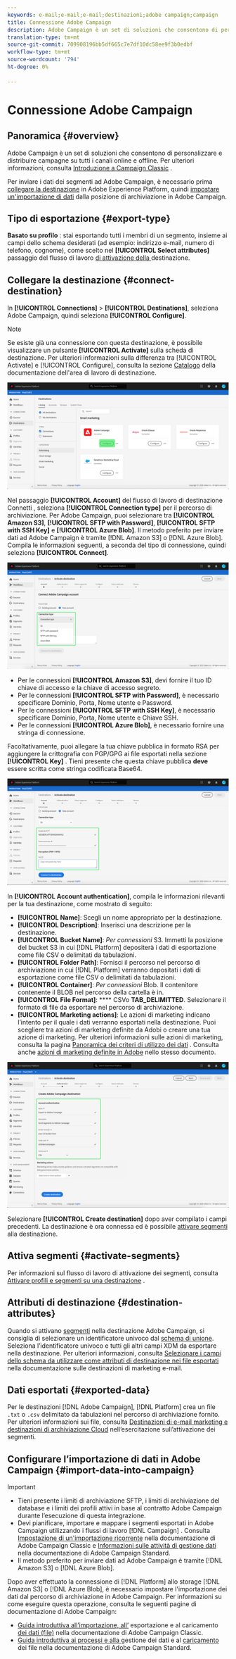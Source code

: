 ```yaml
---
keywords: e-mail;e-mail;e-mail;destinazioni;adobe campaign;campaign
title: Connessione Adobe Campaign
description: Adobe Campaign è un set di soluzioni che consentono di personalizzare e distribuire campagne su tutti i canali online e offline.
translation-type: tm+mt
source-git-commit: 709908196bb5df665c7e7df10dc58ee9f3b0edbf
workflow-type: tm+mt
source-wordcount: '794'
ht-degree: 0%

---
```



# Connessione Adobe Campaign

## Panoramica {#overview}

Adobe Campaign è un set di soluzioni che consentono di personalizzare e distribuire campagne su tutti i canali online e offline. Per ulteriori informazioni, consulta [Introduzione a Campaign Classic](https://experienceleague.adobe.com/docs/campaign-classic/using/getting-started/starting-with-adobe-campaign/about-adobe-campaign-classic.html) .

Per inviare i dati dei segmenti ad Adobe Campaign, è necessario prima [collegare la destinazione](#connect-destination) in Adobe Experience Platform, quindi [impostare un&#39;importazione di dati](#import-data-into-campaign) dalla posizione di archiviazione in Adobe Campaign.

## Tipo di esportazione {#export-type}

**Basato su profilo** : stai esportando tutti i membri di un segmento, insieme ai campi dello schema desiderati (ad esempio: indirizzo e-mail, numero di telefono, cognome), come scelto nel  **[!UICONTROL Select attributes]** passaggio del flusso di lavoro [ di attivazione della ](../../ui/activate-destinations.md#select-attributes)destinazione.

## Collegare la destinazione {#connect-destination}

In **[!UICONTROL Connections]** > **[!UICONTROL Destinations]**, seleziona Adobe Campaign, quindi seleziona **[!UICONTROL Configure]**.

>[!NOTE]
>
>Se esiste già una connessione con questa destinazione, è possibile visualizzare un pulsante **[!UICONTROL Activate]** sulla scheda di destinazione. Per ulteriori informazioni sulla differenza tra [!UICONTROL Activate] e [!UICONTROL Configure], consulta la sezione [Catalogo](../../ui/destinations-workspace.md#catalog) della documentazione dell&#39;area di lavoro di destinazione.

![Connettersi ad Adobe Campaign](../../assets/catalog/email-marketing/adobe-campaign/catalog.png)

Nel passaggio **[!UICONTROL Account]** del flusso di lavoro di destinazione Connetti , seleziona **[!UICONTROL Connection type]** per il percorso di archiviazione. Per Adobe Campaign, puoi selezionare tra **[!UICONTROL Amazon S3]**, **[!UICONTROL SFTP with Password]**, **[!UICONTROL SFTP with SSH Key]** e **[!UICONTROL Azure Blob]**. Il metodo preferito per inviare dati ad Adobe Campaign è tramite [!DNL Amazon S3] o [!DNL Azure Blob]. Compila le informazioni seguenti, a seconda del tipo di connessione, quindi seleziona **[!UICONTROL Connect]**.


![Configurazione guidata Campaign](../../assets/catalog/email-marketing/adobe-campaign/connection-type.png)

- Per le connessioni **[!UICONTROL Amazon S3]**, devi fornire il tuo ID chiave di accesso e la chiave di accesso segreto.
- Per le connessioni **[!UICONTROL SFTP with Password]**, è necessario specificare Dominio, Porta, Nome utente e Password.
- Per le connessioni **[!UICONTROL SFTP with SSH Key]**, è necessario specificare Dominio, Porta, Nome utente e Chiave SSH.
- Per le connessioni **[!UICONTROL Azure Blob]**, è necessario fornire una stringa di connessione.

Facoltativamente, puoi allegare la tua chiave pubblica in formato RSA per aggiungere la crittografia con PGP/GPG ai file esportati nella sezione **[!UICONTROL Key]** . Tieni presente che questa chiave pubblica **deve** essere scritta come stringa codificata Base64.

![Compila le informazioni di Campaign](../../assets/catalog/email-marketing/adobe-campaign/account-info.png)

In **[!UICONTROL Account authentication]**, compila le informazioni rilevanti per la tua destinazione, come mostrato di seguito:
- **[!UICONTROL Name]**: Scegli un nome appropriato per la destinazione.
- **[!UICONTROL Description]**: Inserisci una descrizione per la destinazione.
- **[!UICONTROL Bucket Name]**:  *Per connessioni* S3. Immetti la posizione del bucket S3 in cui [!DNL Platform] depositerà i dati di esportazione come file CSV o delimitati da tabulazioni.
- **[!UICONTROL Folder Path]**: Fornisci il percorso nel percorso di archiviazione in cui  [!DNL Platform] verranno depositati i dati di esportazione come file CSV o delimitati da tabulazioni.
- **[!UICONTROL Container]**:  *Per connessioni* Blob. Il contenitore contenente il BLOB nel percorso della cartella è in.
- **[!UICONTROL File Format]**:  **** CSVo  **TAB_DELIMITTED**. Selezionare il formato di file da esportare nel percorso di archiviazione.
- **[!UICONTROL Marketing actions]**: Le azioni di marketing indicano l’intento per il quale i dati verranno esportati nella destinazione. Puoi scegliere tra azioni di marketing definite da Adobi o creare una tua azione di marketing. Per ulteriori informazioni sulle azioni di marketing, consulta la pagina [Panoramica dei criteri di utilizzo dei dati](../../../data-governance/policies/overview.md) . Consulta anche [azioni di marketing definite in Adobe](../../../data-governance/policies/overview.md#core-actions) nello stesso documento.

![Informazioni di base su Campaign](../../assets/catalog/email-marketing/adobe-campaign/basic-information.png)

Selezionare **[!UICONTROL Create destination]** dopo aver compilato i campi precedenti. La destinazione è ora connessa ed è possibile [attivare segmenti](../../ui/activate-destinations.md) alla destinazione.

## Attiva segmenti {#activate-segments}

Per informazioni sul flusso di lavoro di attivazione dei segmenti, consulta [Attivare profili e segmenti su una destinazione](../../ui/activate-destinations.md) .

## Attributi di destinazione {#destination-attributes}

Quando si attivano [segmenti](../../ui/activate-destinations.md) nella destinazione Adobe Campaign, si consiglia di selezionare un identificatore univoco dal [schema di unione](../../../profile/home.md#profile-fragments-and-union-schemas). Seleziona l’identificatore univoco e tutti gli altri campi XDM da esportare nella destinazione. Per ulteriori informazioni, consulta [Selezionare i campi dello schema da utilizzare come attributi di destinazione nei file esportati](./overview.md#destination-attributes) nella documentazione sulle destinazioni di marketing e-mail.

## Dati esportati {#exported-data}

Per le destinazioni [!DNL Adobe Campaign], [!DNL Platform] crea un file `.txt` o `.csv` delimitato da tabulazioni nel percorso di archiviazione fornito. Per ulteriori informazioni sui file, consulta [Destinazioni di e-mail marketing e destinazioni di archiviazione Cloud](../../ui/activate-destinations.md#esp-and-cloud-storage) nell’esercitazione sull’attivazione dei segmenti.

## Configurare l’importazione di dati in Adobe Campaign {#import-data-into-campaign}

>[!IMPORTANT]
>
>- Tieni presente i limiti di archiviazione SFTP, i limiti di archiviazione del database e i limiti dei profili attivi in base al contratto Adobe Campaign durante l’esecuzione di questa integrazione.
>- Devi pianificare, importare e mappare i segmenti esportati in Adobe Campaign utilizzando i flussi di lavoro [!DNL Campaign] . Consulta [Impostazione di un&#39;importazione ricorrente](https://experienceleague.adobe.com/docs/campaign-classic/using/automating-with-workflows/use-cases/data-management/recurring-import-workflow.html) nella documentazione di Adobe Campaign Classic e [Informazioni sulle attività di gestione dati](https://experienceleague.adobe.com/docs/campaign-standard/using/managing-processes-and-data/data-management-activities/about-data-management-activities.html) nella documentazione di Adobe Campaign Standard.
>- Il metodo preferito per inviare dati ad Adobe Campaign è tramite [!DNL Amazon S3] o [!DNL Azure Blob].



Dopo aver effettuato la connessione di [!DNL Platform] allo storage [!DNL Amazon S3] o [!DNL Azure Blob], è necessario impostare l&#39;importazione dei dati dal percorso di archiviazione in Adobe Campaign. Per informazioni su come eseguire questa operazione, consulta le seguenti pagine di documentazione di Adobe Campaign:
- [Guida introduttiva all’importazione, all’](https://experienceleague.adobe.com/docs/campaign-classic/using/getting-started/importing-and-exporting-data/get-started-data-import-export.html) esportazione e al caricamento  [dei dati (file)](https://experienceleague.adobe.com/docs/campaign-classic/using/automating-with-workflows/action-activities/data-loading--file-.html)  nella documentazione di Adobe Campaign Classic.
- [Guida introduttiva ai processi e alla ](https://experienceleague.adobe.com/docs/campaign-standard/using/managing-processes-and-data/get-started-workflows.html) gestione dei dati e al  [caricamento ](https://experienceleague.adobe.com/docs/campaign-standard/using/managing-processes-and-data/data-management-activities/load-file.html) dei file nella documentazione di Adobe Campaign Standard.